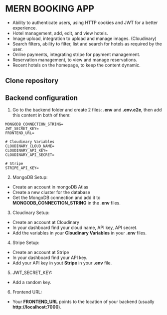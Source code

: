 # MERN BOOKING APP
- Ability to authenticate users, using HTTP cookies and JWT for a better experience.
- Hotel management, add, edit, and view hotels.
- Image upload, integration to upload and manage images. (Cloudinary)
- Search filters, ability to filter, list and search for hotels as required by the user.
- Online payments, integrating stripe for payment management.
- Reservation management, to view and manage reservations.
- Recent hotels on the homepage, to keep the content dynamic.

## Clone repository

## Backend configuration
1. Go to the backend folder and create 2 files: **.env** and **.env.e2e**, then add this content in both of them:

```
MONGODB_CONNECTION_STRING=
JWT_SECRET_KEY=
FRONTEND_URL=

# Cloudinary Variables
CLOUDINARY_CLOUD_NAME=
CLOUDINARY_API_KEY=
CLOUDINARY_API_SECRET=

# Stripe
STRIPE_API_KEY=
```

2. MongoDB Setup:
- Create an account in mongoDB Atlas
- Create a new cluster for the database
- Get the MongoDB connection and add it to **MONGODB_CONNECTION_STRING** in the .**env** files.

3. Cloudinary Setup:
- Create an account at Cloudinary
- In your dashboard find your cloud name, API key, API secret.
- Add the variables in your **Cloudinary Variables** in your **.env** files.

4. Stripe Setup:
- Create an account at Stripe
- In your dashboard find your API key.
- Add your API key in yout **Stripe** in your **.env** file.

5. JWT_SECRET_KEY:
- Add a random key.

6. Frontend URL:
- Your **FRONTEND_URL** points to the location of your backend (usually **http://localhost:7000**).





